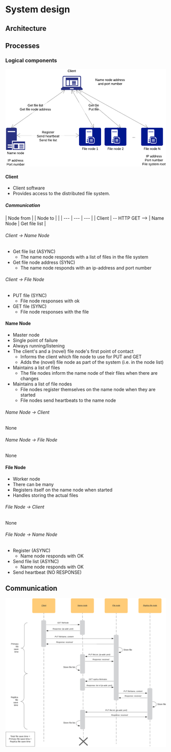 # System design

## Architecture

## Processes

### Logical components

![System overview](./diagram1.png)
<!--https://www.lucidchart.com/documents/edit/c57d43b0-ede6-4ecb-a284-c0ca66047a74-->

#### Client

* Client software
* Provides access to the distributed file system. 

##### Communication

| Node from | | Node to | |
| --- | --- | --- |
| Client | -- HTTP GET --> | Name Node | Get file list |

###### Client -> Name Node

* Get file list (ASYNC)
    * The name node responds with a list of files in the file system
* Get file node address (SYNC)
    * The name node responds with an ip-address and port number

###### Client -> File Node

* PUT file (SYNC)
    * File node responses with ok
* GET file (SYNC)
    * File node responses with the file

#### Name Node

* Master node
* Single point of failure
* Always running/listening
* The client's and a (novel) file node's first point of contact
    * Informs the client which file node to use for PUT and GET
    * Adds the (novel) file node as part of the system (i.e. in the node list)
* Maintains a list of files
    * The file nodes inform the name node of their files when there are changes
* Maintains a list of file nodes
    * File nodes register themselves on the name node when they are started
    * File nodes send heartbeats to the name node

###### Name Node -> Client

None

###### Name Node -> File Node

None

#### File Node

* Worker node
* There can be many
* Registers itself on the name node when started
* Handles storing the actual files

###### File Node -> Client

None

###### File Node -> Name Node

* Register (ASYNC)
    * Name node responds with OK
* Send file list (ASYNC)
    * Name node responds with OK
* Send heartbeat (NO RESPONSE)


## Communication

![Sequence diagram for storing a file](./sequence1.png)
<!--https://www.lucidchart.com/documents/edit/66b3bccc-280f-48a8-b0be-1ba4f7274a9b-->




